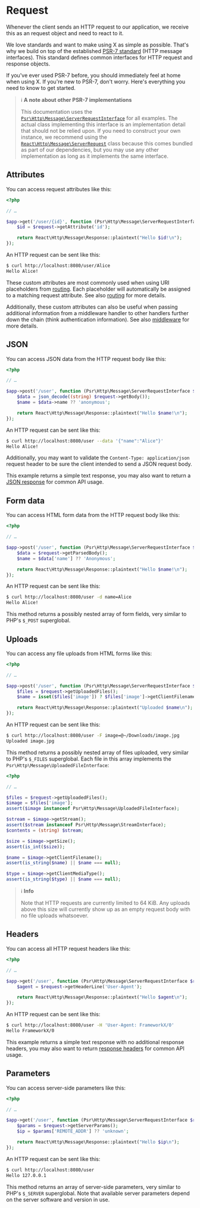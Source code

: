 # Request

Whenever the client sends an HTTP request to our application,
we receive this as an request object and need to react to it.

We love standards and want to make using X as simple as possible.
That's why we build on top of the established [PSR-7 standard](https://www.php-fig.org/psr/psr-7/)
(HTTP message interfaces).
This standard defines common interfaces for HTTP request and response objects.

If you've ever used PSR-7 before, you should immediately feel at home when using X.
If you're new to PSR-7, don't worry.
Here's everything you need to know to get started.

> ℹ️ **A note about other PSR-7 implementations**
>
> This documentation uses the
> [`Psr\Http\Message\ServerRequestInterface`](https://www.php-fig.org/psr/psr-7/#321-psrhttpmessageserverrequestinterface)
> for all examples.
> The actual class implementing this interface is an implementation detail that
> should not be relied upon.
> If you need to construct your own instance, we recommend using the
> [`React\Http\Message\ServerRequest`](https://reactphp.org/http/#serverrequest)
> class because this comes bundled as part of our dependencies,
> but you may use any other implementation as long as
> it implements the same interface.

## Attributes

You can access request attributes like this:

```php title="public/index.php"
<?php

// …

$app->get('/user/{id}', function (Psr\Http\Message\ServerRequestInterface $request) {
    $id = $request->getAttribute('id');

    return React\Http\Message\Response::plaintext("Hello $id!\n");
});
```

An HTTP request can be sent like this:

```bash
$ curl http://localhost:8080/user/Alice
Hello Alice!
```

These custom attributes are most commonly used when using URI placeholders
from [routing](app.md#routing).
Each placeholder will automatically be assigned to a matching request attribute.
See also [routing](app.md#routing) for more details.

Additionally, these custom attributes can also be useful when passing additional
information from a middleware handler to other handlers further down the chain
(think authentication information).
See also [middleware](middleware.md) for more details.

## JSON

You can access JSON data from the HTTP request body like this:

```php title="public/index.php"
<?php

// …

$app->post('/user', function (Psr\Http\Message\ServerRequestInterface $request) {
    $data = json_decode((string) $request->getBody());
    $name = $data->name ?? 'anonymous';

    return React\Http\Message\Response::plaintext("Hello $name!\n");
});
```

An HTTP request can be sent like this:

```bash
$ curl http://localhost:8080/user --data '{"name":"Alice"}'
Hello Alice!
```

Additionally, you may want to validate the `Content-Type: application/json` request header
to be sure the client intended to send a JSON request body.

This example returns a simple text response, you may also want to return a
[JSON response](response.md#json) for common API usage.

## Form data

You can access HTML form data from the HTTP request body like this:

```php title="public/index.php"
<?php

// …

$app->post('/user', function (Psr\Http\Message\ServerRequestInterface $request) {
    $data = $request->getParsedBody();
    $name = $data['name'] ?? 'Anonymous';

    return React\Http\Message\Response::plaintext("Hello $name!\n");
});
```


An HTTP request can be sent like this:

```bash
$ curl http://localhost:8080/user -d name=Alice
Hello Alice!
```

This method returns a possibly nested array of form fields, very similar to
PHP's `$_POST` superglobal.

## Uploads

You can access any file uploads from HTML forms like this:

```php title="public/index.php"
<?php

// …

$app->post('/user', function (Psr\Http\Message\ServerRequestInterface $request) {
    $files = $request->getUploadedFiles();
    $name = isset($files['image']) ? $files['image']->getClientFilename() : 'x';

    return React\Http\Message\Response::plaintext("Uploaded $name\n");
});
```

An HTTP request can be sent like this:

```bash
$ curl http://localhost:8080/user -F image=@~/Downloads/image.jpg
Uploaded image.jpg
```

This method returns a possibly nested array of files uploaded, very similar
to PHP's `$_FILES` superglobal.
Each file in this array implements the `Psr\Http\Message\UploadedFileInterface`:

```php
<?php

// …

$files = $request->getUploadedFiles();
$image = $files['image'];
assert($image instanceof Psr\Http\Message\UploadedFileInterface);

$stream = $image->getStream();
assert($stream instanceof Psr\Http\Message\StreamInterface);
$contents = (string) $stream;

$size = $image->getSize();
assert(is_int($size));

$name = $image->getClientFilename();
assert(is_string($name) || $name === null);

$type = $image->getClientMediaType();
assert(is_string($type) || $name === null);
```

> ℹ️ **Info**
>
> Note that HTTP requests are currently limited to 64 KiB. Any uploads above
> this size will currently show up as an empty request body with no file uploads
> whatsoever.

## Headers

You can access all HTTP request headers like this:

```php title="public/index.php"
<?php

// …

$app->get('/user', function (Psr\Http\Message\ServerRequestInterface $request) {
    $agent = $request->getHeaderLine('User-Agent');

    return React\Http\Message\Response::plaintext("Hello $agent\n");
});
```

An HTTP request can be sent like this:

```bash
$ curl http://localhost:8080/user -H 'User-Agent: FrameworkX/0'
Hello FrameworkX/0
```

This example returns a simple text response with no additional response headers,
you may also want to return [response headers](response.md#headers) for common API usage.

## Parameters

You can access server-side parameters like this:

```php title="public/index.php"
<?php

// …

$app->get('/user', function (Psr\Http\Message\ServerRequestInterface $request) {
    $params = $request->getServerParams();
    $ip = $params['REMOTE_ADDR'] ?? 'unknown';

    return React\Http\Message\Response::plaintext("Hello $ip\n");
});
```

An HTTP request can be sent like this:

```bash
$ curl http://localhost:8080/user
Hello 127.0.0.1
```

This method returns an array of server-side parameters, very similar
to PHP's `$_SERVER` superglobal.
Note that available server parameters depend on the server software and version
in use.
